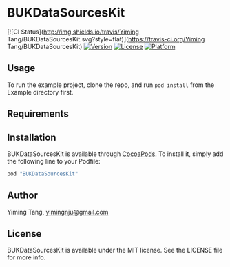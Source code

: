# BUKDataSourcesKit

[![CI Status](http://img.shields.io/travis/Yiming Tang/BUKDataSourcesKit.svg?style=flat)](https://travis-ci.org/Yiming Tang/BUKDataSourcesKit)
[![Version](https://img.shields.io/cocoapods/v/BUKDataSourcesKit.svg?style=flat)](http://cocoapods.org/pods/BUKDataSourcesKit)
[![License](https://img.shields.io/cocoapods/l/BUKDataSourcesKit.svg?style=flat)](http://cocoapods.org/pods/BUKDataSourcesKit)
[![Platform](https://img.shields.io/cocoapods/p/BUKDataSourcesKit.svg?style=flat)](http://cocoapods.org/pods/BUKDataSourcesKit)

## Usage

To run the example project, clone the repo, and run `pod install` from the Example directory first.

## Requirements

## Installation

BUKDataSourcesKit is available through [CocoaPods](http://cocoapods.org). To install
it, simply add the following line to your Podfile:

```ruby
pod "BUKDataSourcesKit"
```

## Author

Yiming Tang, yimingnju@gmail.com

## License

BUKDataSourcesKit is available under the MIT license. See the LICENSE file for more info.
